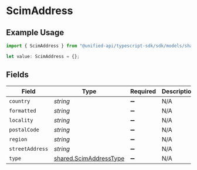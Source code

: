 # ScimAddress

## Example Usage

```typescript
import { ScimAddress } from "@unified-api/typescript-sdk/sdk/models/shared";

let value: ScimAddress = {};
```

## Fields

| Field                                                                   | Type                                                                    | Required                                                                | Description                                                             |
| ----------------------------------------------------------------------- | ----------------------------------------------------------------------- | ----------------------------------------------------------------------- | ----------------------------------------------------------------------- |
| `country`                                                               | *string*                                                                | :heavy_minus_sign:                                                      | N/A                                                                     |
| `formatted`                                                             | *string*                                                                | :heavy_minus_sign:                                                      | N/A                                                                     |
| `locality`                                                              | *string*                                                                | :heavy_minus_sign:                                                      | N/A                                                                     |
| `postalCode`                                                            | *string*                                                                | :heavy_minus_sign:                                                      | N/A                                                                     |
| `region`                                                                | *string*                                                                | :heavy_minus_sign:                                                      | N/A                                                                     |
| `streetAddress`                                                         | *string*                                                                | :heavy_minus_sign:                                                      | N/A                                                                     |
| `type`                                                                  | [shared.ScimAddressType](../../../sdk/models/shared/scimaddresstype.md) | :heavy_minus_sign:                                                      | N/A                                                                     |